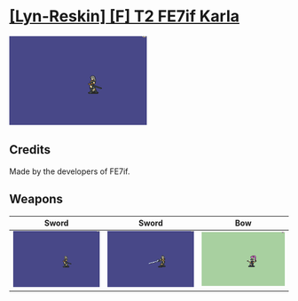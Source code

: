 # [\[Lyn-Reskin\] \[F\] T2 FE7if Karla](./)
 

<img src="./1.%20Sword/Sword_000.png" alt="[Lyn-Reskin] [F] T2 FE7if Karla standing" />

## Credits

Made by the developers of FE7if.

## Weapons
 

|Sword |Sword |Bow |
|  :---: | :---: | :---: |
| <img alt="Sword animation" src="./1.%20Sword/Sword.gif" /> | <img alt="Sword animation" src="./1.%20Sword%20(Shirayuki)/Sword.gif" /> | <img alt="Bow animation" src="./5.%20Bow/Bow.gif" /> |
